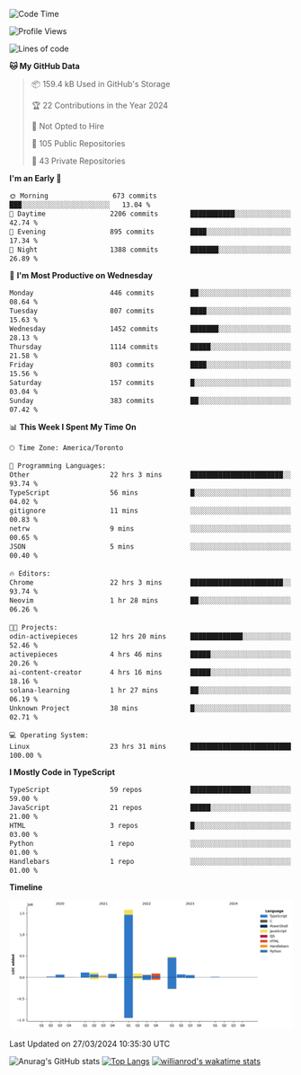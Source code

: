 <!--START_SECTION:waka-->
![Code Time](http://img.shields.io/badge/Code%20Time-1%2C346%20hrs%2011%20mins-blue)

![Profile Views](http://img.shields.io/badge/Profile%20Views-0-blue)

![Lines of code](https://img.shields.io/badge/From%20Hello%20World%20I%27ve%20Written-2.8%20million%20lines%20of%20code-blue)

**🐱 My GitHub Data** 

> 📦 159.4 kB Used in GitHub's Storage 
 > 
> 🏆 22 Contributions in the Year 2024
 > 
> 🚫 Not Opted to Hire
 > 
> 📜 105 Public Repositories 
 > 
> 🔑 43 Private Repositories 
 > 
**I'm an Early 🐤** 

```text
🌞 Morning                673 commits         ███░░░░░░░░░░░░░░░░░░░░░░   13.04 % 
🌆 Daytime                2206 commits        ███████████░░░░░░░░░░░░░░   42.74 % 
🌃 Evening                895 commits         ████░░░░░░░░░░░░░░░░░░░░░   17.34 % 
🌙 Night                  1388 commits        ███████░░░░░░░░░░░░░░░░░░   26.89 % 
```
📅 **I'm Most Productive on Wednesday** 

```text
Monday                   446 commits         ██░░░░░░░░░░░░░░░░░░░░░░░   08.64 % 
Tuesday                  807 commits         ████░░░░░░░░░░░░░░░░░░░░░   15.63 % 
Wednesday                1452 commits        ███████░░░░░░░░░░░░░░░░░░   28.13 % 
Thursday                 1114 commits        █████░░░░░░░░░░░░░░░░░░░░   21.58 % 
Friday                   803 commits         ████░░░░░░░░░░░░░░░░░░░░░   15.56 % 
Saturday                 157 commits         █░░░░░░░░░░░░░░░░░░░░░░░░   03.04 % 
Sunday                   383 commits         ██░░░░░░░░░░░░░░░░░░░░░░░   07.42 % 
```


📊 **This Week I Spent My Time On** 

```text
🕑︎ Time Zone: America/Toronto

💬 Programming Languages: 
Other                    22 hrs 3 mins       ███████████████████████░░   93.74 % 
TypeScript               56 mins             █░░░░░░░░░░░░░░░░░░░░░░░░   04.02 % 
gitignore                11 mins             ░░░░░░░░░░░░░░░░░░░░░░░░░   00.83 % 
netrw                    9 mins              ░░░░░░░░░░░░░░░░░░░░░░░░░   00.65 % 
JSON                     5 mins              ░░░░░░░░░░░░░░░░░░░░░░░░░   00.40 % 

🔥 Editors: 
Chrome                   22 hrs 3 mins       ███████████████████████░░   93.74 % 
Neovim                   1 hr 28 mins        ██░░░░░░░░░░░░░░░░░░░░░░░   06.26 % 

🐱‍💻 Projects: 
odin-activepieces        12 hrs 20 mins      █████████████░░░░░░░░░░░░   52.46 % 
activepieces             4 hrs 46 mins       █████░░░░░░░░░░░░░░░░░░░░   20.26 % 
ai-content-creator       4 hrs 16 mins       █████░░░░░░░░░░░░░░░░░░░░   18.16 % 
solana-learning          1 hr 27 mins        ██░░░░░░░░░░░░░░░░░░░░░░░   06.19 % 
Unknown Project          38 mins             █░░░░░░░░░░░░░░░░░░░░░░░░   02.71 % 

💻 Operating System: 
Linux                    23 hrs 31 mins      █████████████████████████   100.00 % 
```

**I Mostly Code in TypeScript** 

```text
TypeScript               59 repos            ███████████████░░░░░░░░░░   59.00 % 
JavaScript               21 repos            █████░░░░░░░░░░░░░░░░░░░░   21.00 % 
HTML                     3 repos             █░░░░░░░░░░░░░░░░░░░░░░░░   03.00 % 
Python                   1 repo              ░░░░░░░░░░░░░░░░░░░░░░░░░   01.00 % 
Handlebars               1 repo              ░░░░░░░░░░░░░░░░░░░░░░░░░   01.00 % 
```



**Timeline**

![Lines of Code chart](https://raw.githubusercontent.com/wise-introvert/wise-introvert/master/assets/bar_graph.png)


 Last Updated on 27/03/2024 10:35:30 UTC
<!--END_SECTION:waka-->

![Anurag's GitHub stats](https://github-readme-stats.vercel.app/api?username=wise-introvert&count_private=true&show_icons=true)
[![Top Langs](https://github-readme-stats.vercel.app/api/top-langs/?username=wise-introvert&langs_count=10)](https://github.com/anuraghazra/github-readme-stats)
[![willianrod's wakatime stats](https://github-readme-stats.vercel.app/api/wakatime?username=wiseintrovert)](https://github.com/anuraghazra/github-readme-stats)
